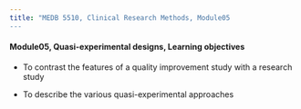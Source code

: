 ```yaml
---
title: "MEDB 5510, Clinical Research Methods, Module05
---
```


#### Module05, Quasi-experimental designs, Learning objectives

+ To contrast the features of a quality improvement study with a research study

+ To describe the various quasi-experimental approaches
